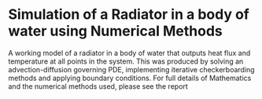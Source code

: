 # Simulation of a Radiator in a body of water using Numerical Methods
A working model of a radiator in a body of water that outputs heat flux and temperature at all points in the system. This was produced by solving an advection-diffusion governing PDE, implementing iterative checkerboarding methods and applying boundary conditions.
For full details of Mathematics and the numerical methods used, please see the report
